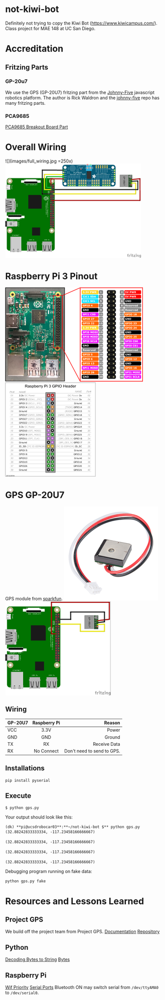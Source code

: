 # not-kiwi-bot
Definitely not trying to copy the Kiwi Bot (https://www.kiwicampus.com/). Class project for MAE 148 at UC San Diego.

# Accreditation
## Fritzing Parts
### GP-20u7
We use the GPS (GP-20U7) fritzing part from the [Johnny-Five](http://johnny-five.io/) javascript robotics platform. The author is Rick Waldron and the [johnny-five](https://github.com/rwaldron/johnny-five) repo has many fritzing parts.
### PCA9685
[PCA9685 Breakout Board Part](https://github.com/adafruit/Fritzing-Library/tree/master/parts/retired)
# Overall Wiring
![](images/full_wiring.jpg =250x)
<img alt="Full Wiring" src="images/full_wiring.jpg" height=300/>
# Raspberry Pi 3 Pinout
<img alt="Raspberry Pi" src="images/raspberry_pi_pinout.png" height=300/>
<img alt="Raspberry Pi Expanded" src="images/raspberry_pi_pinout_expanded.png" height=300/>

# GPS GP-20U7
GPS module from [sparkfun](https://www.sparkfun.com/products/13740).
<img alt="GPS GP-20U7" src="images/GP-20U7_real.jpg" height=300/>
<img alt="PS GP-20U7 Wiring" src="images/GP-20U7_wiring_pi.jpg" height=300/>
## Wiring
| GP-20U7       | Raspberry Pi           | Reason  |
| ------------- |:-------------:| -----:|
| VCC     		| 3.3V 			| Power |
| GND      		| GND      		|   Ground|
| TX 			| RX      		|    Receive Data|
| RX 			| No Connect      |    Don't need to send to GPS. |



## Installations
```
pip install pyserial
```

##  Execute
``` 
$ python gps.py
```
Your output should look like this:  
```
(dk) **pi@ucsdrobocar03**:**~/not-kiwi-bot $** python gps.py
(32.88242833333334, -117.23458166666667)

(32.88242833333334, -117.23458166666667)

(32.88242833333334, -117.23458166666667)

(32.88242833333334, -117.23458166666667)
```

Debugging program running on fake data:
```
python gps.py fake
```

# Resources and Lessons Learned
## Project GPS
We build off the project team from Project GPS.
[Documentation](https://guitar.ucsd.edu/maeece148/index.php/Project_gps)
[Repository](https://github.com/MAE-ECE-148/ProjectGPS)
## Python
[Decoding Bytes to String](https://stackoverflow.com/questions/606191/convert-bytes-to-a-string)
[Bytes](https://stackoverflow.com/questions/6269765/what-does-the-b-character-do-in-front-of-a-string-literal)
## Raspberry Pi
[Wif Priority](https://raspberrypi.stackexchange.com/questions/58304/how-to-set-wifi-network-priority)
[Serial Ports](https://www.raspberrypi.org/documentation/configuration/uart.md) Bluetooth ON may switch serial from `/dev/ttyAMA0` to `/dev/serial0`.

